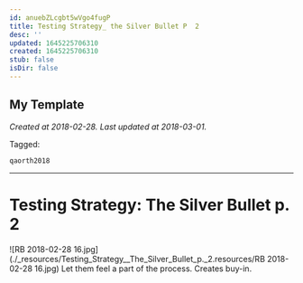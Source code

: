 ```yaml
---
id: anuebZLcgbt5wVgo4fugP
title: Testing Strategy_ the Silver Bullet P  2
desc: ''
updated: 1645225706310
created: 1645225706310
stub: false
isDir: false
---
```

My Template
---

_Created at 2018-02-28._
_Last updated at 2018-03-01._



Tagged: 
```
qaorth2018
```


---

# Testing Strategy: The Silver Bullet p. 2


![RB 2018-02-28 16.jpg](./_resources/Testing_Strategy__The_Silver_Bullet_p._2.resources/RB 2018-02-28 16.jpg)
Let them feel a part of the process. Creates buy-in.

